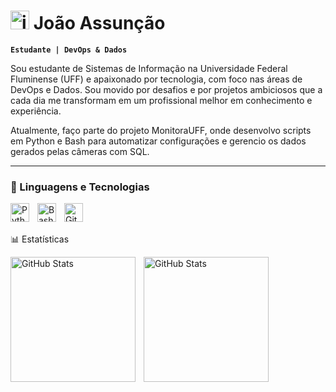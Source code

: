# <img width="30" height="30" alt="image" src="https://github.com/user-attachments/assets/e9006d54-5dcc-4966-8fe5-0868448d43c6" /> João Assunção

**`Estudante | DevOps & Dados`**

Sou estudante de Sistemas de Informação na Universidade Federal Fluminense (UFF) e apaixonado por tecnologia, com foco nas áreas de DevOps e Dados. Sou movido por desafios e por projetos ambiciosos que a cada dia me transformam em um profissional melhor em conhecimento e experiência.

Atualmente, faço parte do projeto MonitoraUFF, onde desenvolvo scripts em Python e Bash para automatizar configurações e gerencio os dados gerados pelas câmeras com SQL.

---

### 🤖 Linguagens e Tecnologias
<div style="display: inline_block">


<img 
    align="left" 
    alt="Python" 
    title="Python"
    width="30px" 
    style="padding-right: 10px;" 
    src="https://cdn.jsdelivr.net/gh/devicons/devicon@latest/icons/python/python-original.svg" 
/>
<img
align="left"
alt="Bash"
title="Bash"
width="30px"
style="padding-right: 10px;"
src="https://cdn.jsdelivr.net/gh/devicons/devicon@latest/icons/bash/bash-original.svg"
/>
<img 
    align="left" 
    alt="Git" 
    title="Git"
    width="30px" 
    style="padding-right: 10px;" 
    src="https://cdn.jsdelivr.net/gh/devicons/devicon@latest/icons/git/git-original.svg" 
/>

<br/>
<br/>

📊 Estatísticas
<p>
  <img 
    align="left" 
    alt="GitHub Stats" 
    height="200" 
    style="padding-right: 10px;" 
    src="https://github-readme-stats.vercel.app/api?username=JoaoAssRego&show_icons=true&theme=tokyonight&include_all_commits=true&locale=pt-br" 
  />
  <img 
    align="left" 
    alt="GitHub Stats" 
    height="200" 
    src="https://github-readme-stats.vercel.app/api/top-langs/?username=JoaoAssRego&theme=tokyonight&layout=compact&custom_title=Tecnologias&langs_count=9&include_all_commits=true&count_private=true&hide=html,css"
  />
</p>
<br clear="left"/>
